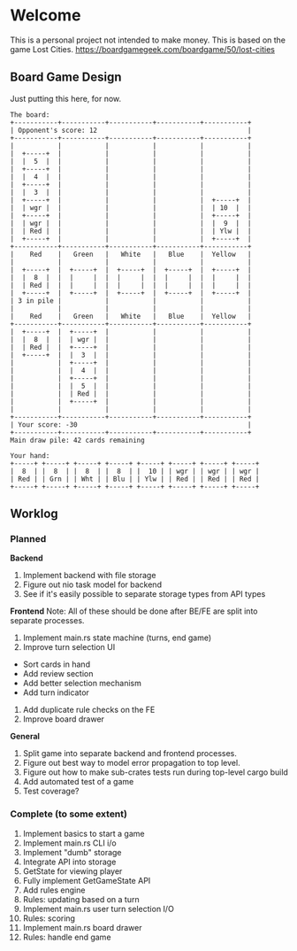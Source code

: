# Welcome

This is a personal project not intended to make money. This is based on the game Lost Cities. https://boardgamegeek.com/boardgame/50/lost-cities

## Board Game Design

Just putting this here, for now.

```
The board:
+-----------+-----------+-----------+-----------+-----------+
| Opponent's score: 12                                      |
+-----------+-----------+-----------+-----------+-----------+
|           |           |           |           |           |
|  +-----+  |           |           |           |           |
|  |  5  |  |           |           |           |           |
|  +-----+  |           |           |           |           |
|  |  4  |  |           |           |           |           |
|  +-----+  |           |           |           |           |
|  |  3  |  |           |           |           |           |
|  +-----+  |           |           |           |  +-----+  |
|  | wgr |  |           |           |           |  | 10  |  |
|  +-----+  |           |           |           |  +-----+  |
|  | wgr |  |           |           |           |  |  9  |  |
|  | Red |  |           |           |           |  | Ylw |  |
|  +-----+  |           |           |           |  +-----+  |
+-----------+-----------+-----------+-----------+-----------+
|    Red    |   Green   |   White   |   Blue    |  Yellow   |
|           |           |           |           |           |
|  +-----+  |  +-----+  |  +-----+  |  +-----+  |  +-----+  |
|  |  8  |  |  |     |  |  |     |  |  |     |  |  |     |  |
|  | Red |  |  |     |  |  |     |  |  |     |  |  |     |  |
|  +-----+  |  +-----+  |  +-----+  |  +-----+  |  +-----+  |
| 3 in pile |           |           |           |           |
|           |           |           |           |           |
|    Red    |   Green   |   White   |   Blue    |  Yellow   |
+-----------+-----------+-----------+-----------+-----------+
|  +-----+  |  +-----+  |           |           |           |
|  |  8  |  |  | wgr |  |           |           |           |
|  | Red |  |  +-----+  |           |           |           |
|  +-----+  |  |  3  |  |           |           |           |
|           |  +-----+  |           |           |           |
|           |  |  4  |  |           |           |           |
|           |  +-----+  |           |           |           |
|           |  |  5  |  |           |           |           |
|           |  | Red |  |           |           |           |
|           |  +-----+  |           |           |           |
|           |           |           |           |           |
+-----------+-----------+-----------+-----------+-----------+
| Your score: -30                                           |
+-----------+-----------+-----------+-----------+-----------+
Main draw pile: 42 cards remaining

Your hand:
+-----+ +-----+ +-----+ +-----+ +-----+ +-----+ +-----+ +-----+
|  8  | |  8  | |  8  | |  8  | |  10 | | wgr | | wgr | | wgr |
| Red | | Grn | | Wht | | Blu | | Ylw | | Red | | Red | | Red |
+-----+ +-----+ +-----+ +-----+ +-----+ +-----+ +-----+ +-----+
```

## Worklog

### Planned

**Backend**
1. Implement backend with file storage
1. Figure out nio task model for backend
1. See if it's easily possible to separate storage types from API types

**Frontend**
Note: All of these should be done after BE/FE are split into separate processes.
1. Implement main.rs state machine (turns, end game)
1. Improve turn selection UI
  * Sort cards in hand
  * Add review section
  * Add better selection mechanism
  * Add turn indicator
1. Add duplicate rule checks on the FE
1. Improve board drawer

**General**
1. Split game into separate backend and frontend processes.
1. Figure out best way to model error propagation to top level.
1. Figure out how to make sub-crates tests run during top-level cargo build
1. Add automated test of a game
1. Test coverage?

### Complete (to some extent)

1. Implement basics to start a game
1. Implement main.rs CLI i/o
1. Implement "dumb" storage
1. Integrate API into storage
1. GetState for viewing player
1. Fully implement GetGameState API
1. Add rules engine
1. Rules: updating based on a turn
1. Implement main.rs user turn selection I/O
1. Rules: scoring
1. Implement main.rs board drawer
1. Rules: handle end game
